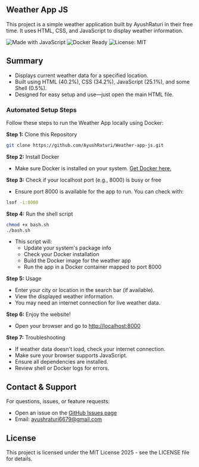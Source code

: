 ## Weather App JS

This project is a simple weather application built by AyushRaturi in their free time. It uses HTML, CSS, and JavaScript to display weather information.

![Made with JavaScript](https://img.shields.io/badge/Made_with-JavaScript-1f425f.svg) ![Docker Ready](https://img.shields.io/badge/Docker-Ready-blue.svg) ![License: MIT](https://img.shields.io/badge/License-MIT-yellow.svg)
## Summary

- Displays current weather data for a specified location.
- Built using HTML (40.2%), CSS (34.2%), JavaScript (25.1%), and some Shell (0.5%).
- Designed for easy setup and use—just open the main HTML file.

### Automated Setup Steps

Follow these steps to run the Weather App locally using Docker:

**Step 1:** Clone this Repository
```bash
git clone https://github.com/AyushRaturi/Weather-app-js.git
```

**Step 2:** Install Docker
- Make sure Docker is installed on your system. [Get Docker here.](https://docs.docker.com/get-docker/)

**Step 3:** Check if your localhost port (e.g., 8000) is busy or free
- Ensure port 8000 is available for the app to run. You can check with:
```bash
lsof -i:8000
```

**Step 4:** Run the shell script
```bash
chmod +x bash.sh
./bash.sh
```
- This script will:
   - Update your system's package info
   - Check your Docker installation
   - Build the Docker image for the weather app
   - Run the app in a Docker container mapped to port 8000

**Step 5:** Usage

- Enter your city or location in the search bar (if available).
- View the displayed weather information.
- You may need an internet connection for live weather data.

**Step 6:** Enjoy the website!
- Open your browser and go to [http://localhost:8000](http://localhost:8000)


**Step 7:** Troubleshooting

- If weather data doesn't load, check your internet connection.
- Make sure your browser supports JavaScript.
- Ensure all dependencies are installed.
- Review shell or Docker logs for errors.

## Contact & Support
For questions, issues, or feature requests:
- Open an issue on the [GitHub Issues page](https://github.com/AyushRaturi/Weather-app-js/issues)
- Email: ayushraturi6679@gmail.com

## License
This project is licensed under the MIT License 2025 - see the LICENSE file for details.
